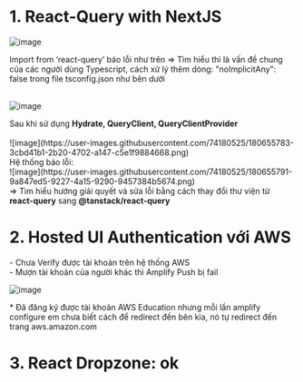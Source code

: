 # 1. React-Query with NextJS

![image](https://user-images.githubusercontent.com/74180525/180655628-00677c80-96bb-4260-9e74-7eead1509c9d.png)

<div>Import from ‘react-query’ báo lỗi như trên
=> Tìm hiểu thì là vấn đề chung của các người dùng Typescript, cách xử lý thêm dòng:	"noImplicitAny": false trong  file tsconfig.json như bên dưới
 </div>
 <br>

![image](https://user-images.githubusercontent.com/74180525/180655737-c4a6c0c4-c3a4-44d4-8924-9915088a5340.png)

<div>Sau khi sử dụng <b> Hydrate, QueryClient, QueryClientProvider </b></div>
 <br>
![image](https://user-images.githubusercontent.com/74180525/180655783-3cbd41b1-2b20-4702-a147-c5e1f9884668.png)

<div>Hệ thống báo lỗi:</div>
![image](https://user-images.githubusercontent.com/74180525/180655791-9a847ed5-9227-4a15-9290-9457384b5674.png)

<div>=> Tìm hiểu hướng giải quyết và sửa lỗi bằng cách thay đổi thư viện từ <b>react-query</b> sang <b>@tanstack/react-query</b> </div>

# 2. Hosted UI Authentication với AWS

<div> 
- Chưa Verify được tài khoản trên hệ thống AWS
 </div>
 <div> 
- Mượn tài khoản của người khác thì Amplify Push bị fail 
 </div>

![image](https://user-images.githubusercontent.com/74180525/180655847-461aea0f-f2ba-4a80-95b8-46bec34353e1.png)

<div>* Đã đăng ký được tài khoản AWS Education nhưng mỗi lần amplify configure em chưa biết cách để redirect đến bên kia, nó tự redirect đến trang  aws.amazon.com </div>

# 3. React Dropzone: ok
